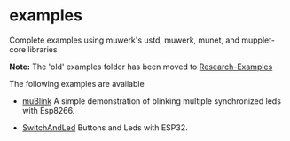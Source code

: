 # examples
Complete examples using muwerk's ustd, muwerk, munet, and mupplet-core libraries

**Note:** The 'old' examples folder has been moved to [Research-Examples](https://github.com/muwerk/Research-Examples)

The following examples are available

* [muBlink](https://github.com/muwerk/examples/tree/master/muBlink) A simple demonstration of blinking multiple synchronized leds with Esp8266.

* [SwitchAndLed](https://github.com/muwerk/examples/tree/master/muBlink) Buttons and Leds with ESP32.
